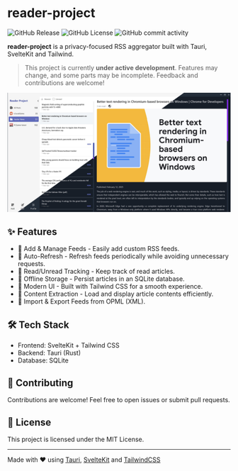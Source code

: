# reader-project

![GitHub Release](https://img.shields.io/github/v/release/rahuldshetty/reader-project?include_prereleases) ![GitHub License](https://img.shields.io/github/license/rahuldshetty/reader-project) ![GitHub commit activity](https://img.shields.io/github/commit-activity/w/rahuldshetty/reader-project) 


**reader-project** is a privacy-focused RSS aggregator built with Tauri, SvelteKit and Tailwind.


> This project is currently **under active development**. Features may change, and some parts may be incomplete. Feedback and contributions are welcome!

![Demo](./docs/media/demo-beta.jpg)

## ✨ Features

- 📌 Add & Manage Feeds - Easily add custom RSS feeds.
- 🔄 Auto-Refresh - Refresh feeds periodically while avoiding unnecessary requests.
- 📌 Read/Unread Tracking - Keep track of read articles.
- 📁 Offline Storage - Persist articles in an SQLite database.
- 🎨 Modern UI - Built with Tailwind CSS for a smooth experience.
- 📰 Content Extraction - Load and display article contents efficiently.
- 💾 Import & Export Feeds from OPML (XML).

## 🛠️ Tech Stack
- Frontend: SvelteKit + Tailwind CSS
- Backend: Tauri (Rust)
- Database: SQLite

## 🤝 Contributing
Contributions are welcome! Feel free to open issues or submit pull requests.

## 📜 License
This project is licensed under the MIT License.

---

Made with ❤️ using [Tauri](https://tauri.app/), [SvelteKit](https://svelte.dev/) and [TailwindCSS](https://tailwindcss.com/)